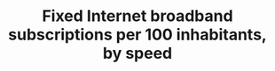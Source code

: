 ---
title: 'Fixed  Internet  broadband  subscriptions  per  100  inhabitants,  by  speed'
permalink: /17-6-2/
sdg_goal: 17
layout: indicator
indicator: 17.6.2
indicator_variable: 10_mbps_gr_sbscrpts
graph_type_description: Line  graph
graph_status_notes: Graphed
variable_description: null
variable_notes: null
un_designated_tier: '1'
un_custodial_agency: ITU
target_id: '17.6'
has_metadata: true
rationale_interpretation: >-
  The  Internet  has  become  an  increasingly  important  tool  to  provide  access  to  information,  and  can  help  foster  and  enhance  regional  and  international  cooperation  on,  and  access  to,  science,  technology  and  innovations,  and  enhance  knowledge  sharing.  High-speed  Internet  access  is  important  to  ensure  that  Internet  users  have  quality  access  to  the  Internet  and  can  take  advantage  of  the  growing  amount  of  Internet  content    including  user-generated  content  ,  services  and  information.  @@  While  the  number  of  fixed-broadband  subscriptions  has  increased  substantially  over  the  last  years  and  while  service  providers  offer  increasingly  higher  speeds,  fixed  Internet  broadband  can  vary  tremendously  by  speed,  thus  affecting  the  quality  and  functionality  of  Internet  access.  Many  countries,  especially  in  the  developing  world,  have  not  only  a  very  limited  amount  of  fixed-broadband  subscriptions,  but  also  at  very  low  speeds.  This  limitation  is  a  barrier  to  the  Target  17.6  and  the  indicator  highlights  the  potential  of  the  Internet  (especially  through  high-speed  access)  to  enhance  cooperation,  improve  access  to  science,  technology  and  innovation,  and  share  knowledge.  The  indicator  also  highlights  the  importance  of  Internet  use  as  a  development  enabler  and  helps  to  measure  the  digital  divide,  which,  if  not  properly  addressed,  will  aggravate  inequalities  in  all  development  domains.  Information  on  fixed  broadband  subscriptions  by  speed  will  contribute  to  the  design  of  targeted  policies  to  overcome  those  divides.
goal_meta_link: 'http://unstats.un.org/sdgs/files/metadata-compilation/Metadata-Goal-17.pdf'
goal_meta_link_page: 12
indicator_name: 'Fixed  Internet  broadband  subscriptions  per  100  inhabitants,  by  speed'
target: >-
  Enhance  North-South,  South-South  and  triangular  regional  and  international  cooperation  on  and  access  to  science,  technology  and  innovation  and  enhance  knowledge  sharing  on  mutually  agreed  terms,  including  through  improved  coordination  among  existing  mechanisms,  in  particular  at  the  United  Nations  level,  and  through  a  global  technology  facilitation  mechanism.
source_title: null
source_notes: null
published: true
actual_indicator_available: >-
  Fixed  Internet  Broadband  Subscriptions,  by  speed,  over  200  kbps  in  at  least  one  direction
actual_indicator_available_description: >-
  Fixed  Internet  Broadband  Subscriptions,  by  speed,  over  200  kbps  in  at  least  one  direction
periodicity: Twice  a  Year
time_period: >-
  Data  as  of  December  31,  2016  is  FCC  trend-based  estimate  using  recent  historical  data.
unit_of_measure: Straight  counts  rounded  to  the  nearest  thousand
disaggregation_categories: 'Broadband,  Internet,  Telecommunications'
disaggregation_geography: National
date_of_national_source_publication: 'Date  Released:  April  2017  (data  as  of  June  30,  2016)'
date_metadata_updated: '2017-09-28'
indicator_definition: "The  indicator  fixed  Internet  broadband  subscriptions,  by  speed,  refers  to  the  number  of  fixed  broadband  subscriptions  to  the  public  Internet,  split  by  advertised  download  speed.  Fixed  Internet  broadband  subscriptions  refer  to  subscriptions  to  high-speed  access  to  the  public  Internet  (a  TCP/IP  connection),  at  downstream  speeds  equal  to,  or  greater  than,  256  kbit/s.  This  includes  cable  modem,  DSL,  fibre-to-the-home/building,  other  fixed  (wired)-  broadband  subscriptions,  satellite  broadband  and  terrestrial  fixed  wireless  broadband.  This  total  is  measured  irrespective  of  the  method  of  payment.  It  excludes  subscriptions  that  have  access  to  data  communications  (including  the  Internet)  via  mobile-cellular  networks.  It  should  include  fixed  WiMAX  and  any  other  fixed  wireless  technologies.  It  includes  both  residential  subscriptions  and  subscriptions  for  organizations.  The  Internet  is  a  worldwide  public  computer  network.  It  provides  access  to  a  number  of  communication  services  including  the  World  Wide  Web  and  carries  e-mail,  news,  entertainment  and  data  files.  The  indicator  is  currently  broken  down  by  the  following  subscription  speeds:  \t256  kbit/s  to  less  than  2  Mbit/s  subscriptions:  Refers  to  all  fixed  broadband  Internet  subscriptions  with  advertised  downstream  speeds  equal  to,  or  greater  than,  256  kbit/s  and  less  than  2  Mbit/s.  \t2  Mbit/s  to  less  than  10  Mbit/s  subscriptions:  Refers  to  all  fixed  -broadband  Internet  subscriptions  with  advertised  downstream  speeds  equal  to,  or  greater  than,  2  Mbit/s  and  less  than  10  Mbit/s.  \tEqual  to  or  above  10  Mbit/s  subscriptions  (4213_G10).  Refers  to  all  fixed  -  broadband  Internet  subscriptions  with  advertised  downstream  speeds  equal  to,  or  greater  than,  10  Mbit/s.  ITU  collects  data  for  this  indicator  through  an  annual  questionnaire  from  national  regulatory  authorities  or  Information  and  Communication  Technology  (ICT)  Ministries,  who  collect  the  data  from  national  Internet  service  providers.  The  data  can  be  collected  by  asking  each  Internet  service  provider  in  the  country  to  provide  the  number  of  their  fixed-broadband  subscriptions  by  the  speeds  indicated.  The  data  are  then  added  up  to  obtain  the  country  totals."
comments_and_limitations: >-
  The  FCC  collects  information  about  broadband  Internet  access  subscriptions  in  service  that  have  downstream  bandwidths  exceeding  200  kbps,  rather  than  256  kbps.  Also,  consistent  with  differences  between  the  North  American  and  European  digital  hierarchies,  the  first  natural  breakpoint  in  downstream  bandwidth  in  the  U.S.  data  is  1.5  Mbps  (that  is  DS-1)  rather  than  2  Mbps.  Because  extensive  speed  and  technology  detail  has  been  published,  subscriptions/connections  for  fixed  broadband  by  speed  prior  to  2012  cannot  be  made  available  without  potentially  revealing  individual-company  data.  The  FCC  has  made  a  commitment  not  to  reveal  individual-company  broadband  data.
scheduled_update_by_national_source: 'Not  available.  '
source_agency_staff_name: Donna  Christianson
source_agency_staff_email: Donna.Christianson@fcc.gov
source_agency_survey_dataset: Internet  Access  Services
us_method_of_computation: >-
  Data  is  derived  from  information  about  Internet  access  connections  in  the  United  States  as  collected  by  Federal  Communications  Commission  (FCC)  Form  477  and  published  in  its  Internet  Access  Services  report.  For  purposes  of  that  report,  Internet  broadband  access  connections  are  those  in  service,  over  200  kilobits  per  second  (kbps)  in  at  least  one  direction,  and  reported  to  the  FCC  through  Form  477.  Form  477  collects  information  about  fixed  Internet  access  connections  in  service  to  end-user  premises  that  are  advertised  to  deliver  information  to  and/or  from  the  end  user  —  that  is,  in  at  least  one  direction  —  at  transfer  rates  (speeds)  above  200  kilobits  per  second  (kbps).  Information  is  collected  about  the  number  of  connections  by  the  advertised  speeds  associated  with  each  product  subscribed  to  in  the  relevant  geographic  area  (census  tracts  for  fixed).  Fixed  providers  report  connections  by  the  maximum  advertised  upload  and  download  speeds.  Fixed  connections  are  further  categorized  by  the  technology  employed  by  the  part  of  the  connection  that  terminates  at  the  end-user  premises.  “End  users”  are  residential,  business,  institutional,  or  government  entities  who  use  services  for  their  own  purposes  and  who  do  not  resell  such  services  to  other  entities.  Facilities-based  providers  report  information  about  connections  they  provide  directly  to  their  own  end-user  customers  and  also  connections  that  they  provide  to  Internet  Service  Providers  for  resale  to  end  users.  For  Form  477  purposes,  the  facilities-based  provider  of  a  fixed  broadband  connection  is  the  entity  that  owns  the  portion  of  the  physical  facility  that  terminates  at  the  end-user  premises  and  provisions/equips  it  as  broadband,  obtains  an  unbundled  network  element  (UNE),  special  access  line,  or  other  leased  facility  that  terminates  at  the  end-user  premises  and  provisions/equips  it  as  broadband,  or  provisions/equips  broadband  over  terrestrial  wireless  spectrum  to  the  end-user  premises.  The  mutually  exclusive  Form  477  fixed  technology  categories  are:  asymmetric  Digital  Subscriber  Line  (aDSL),  symmetric  Digital  Subscriber  Line  (sDSL),  other  copper  wireline,  cable  modem,  optical  carrier  /  fiber  to  the  end  user,  satellite,  terrestrial  fixed  wireless  (using  licensed  or  unlicensed  spectrum),  and  all  other  (which  is  included  to  capture  deployment  of  additional  technologies  over  time).  In  the  Form  477  data  collection,  aDSL-based  services  delivered  over  fiber-to-the-node  architecture  are  reported  in  the  aDSL  category.  The  other  wireline  category  comprises  T1/DS1,  T3/DS3,  and  other  copper-based  connections,  not  elsewhere  categorized,  that  deliver  Internet  access  service  at  the  end-user  premises.  Ethernet  connections  delivering  Internet  access  service  are  reported  in  the  other  wireline  category  if  the  connection  terminates  over  copper  and  in  the  fiber-to-the-premises  (FTTP)  category  if  the  connection  terminates  over  fiber.  Connections  deployed  over  hybrid  fiber-coax  (HFC)  architecture  are  reported  in  the  cable  modem  category.  Wireless  ISPs  (WISPs)  and  satellite  network  operators  report  in  the  fixed  wireless  category.  Internet  Access  Services  reports:  https://www.fcc.gov/internet-access-services-reports
source_url: 
international_and_national_references: >-
  International  Telecommunication  Union  (ITU)  World  Telecommunica-tion/ICT  Indicators  data  for  indicators  i4213_256to2,  i4213_2to10,  and  i4213_G10  collected  annually  through  two  (one  short  and  one  long)  questionnaires.  http://www.itu.int/en/ITU-D/Statistics/Pages/datacollection/default.aspx  FCC:  Internet  Access  Services  reports:  https://www.fcc.gov/internet-access-services-reports
graph_title: null

---